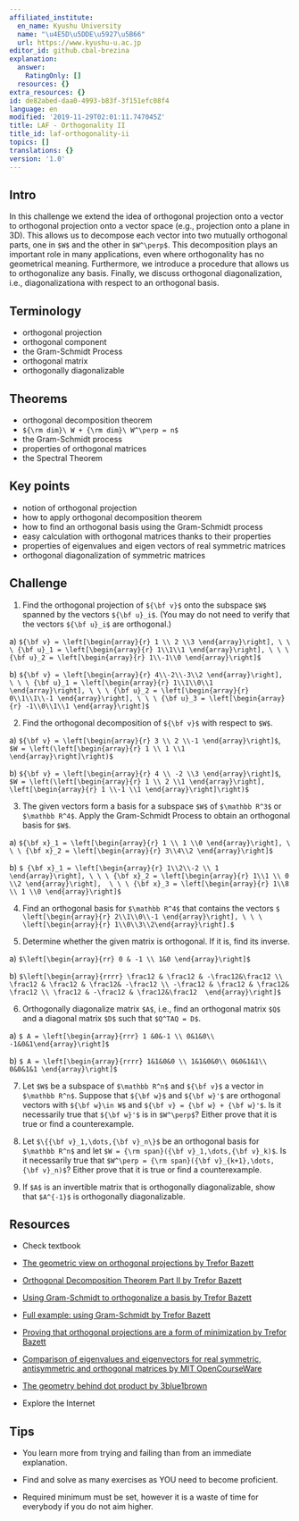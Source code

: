 ```yaml
---
affiliated_institute:
  en_name: Kyushu University
  name: "\u4E5D\u5DDE\u5927\u5B66"
  url: https://www.kyushu-u.ac.jp
editor_id: github.cbal-brezina
explanation:
  answer:
    RatingOnly: []
  resources: {}
extra_resources: {}
id: de82abed-daa0-4993-b83f-3f151efc08f4
language: en
modified: '2019-11-29T02:01:11.747045Z'
title: LAF - Orthogonality II
title_id: laf-orthogonality-ii
topics: []
translations: {}
version: '1.0'
---
```


## Intro

In this challenge  we extend the idea of orthogonal projection onto a vector to orthogonal projection onto a vector space (e.g., projection onto a plane in 3D). This allows us to decompose each vector into two mutually orthogonal parts, one in `$W$` and the other in `$W^\perp$`. This decomposition plays an important role in many applications, even where orthogonality has no geometrical meaning. Furthermore, we introduce a procedure that allows us to orthogonalize any basis. Finally, we discuss orthogonal diagonalization, i.e., diagonalizationa with respect to an orthogonal basis. 

## Terminology

- orthogonal projection
- orthogonal component
- the Gram-Schmidt Process
- orthogonal matrix
- orthogonally diagonalizable
 

## Theorems


- orthogonal decomposition theorem
- `${\rm dim}\ W + {\rm dim}\ W^\perp = n$`
- the Gram-Schmidt process
- properties of orthogonal matrices
- the Spectral Theorem



## Key points


- notion of orthogonal projection
- how to apply orthogonal decomposition theorem
- how to find an orthogonal basis using the Gram-Schmidt process
- easy calculation with orthogonal matrices thanks to their properties
- properties of eigenvalues and eigen vectors of real symmetric matrices
- orthogonal diagonalization of symmetric matrices



## Challenge



1. Find the orthogonal projection of `${\bf v}$` onto the subspace `$W$` spanned by the vectors `${\bf u}_i$`. (You may do not need to verify that the vectors `${\bf u}_i$` are orthogonal.)

  a) `${\bf v} = \left[\begin{array}{r} 1 \\ 2 \\3 \end{array}\right], \ \ \ {\bf u}_1 = \left[\begin{array}{r} 1\\1\\1 \end{array}\right], \ \ \ {\bf u}_2 = \left[\begin{array}{r} 1\\-1\\0 \end{array}\right]$`

  b) `${\bf v} = \left[\begin{array}{r} 4\\-2\\-3\\2 \end{array}\right], \ \ \ {\bf u}_1 = \left[\begin{array}{r} 1\\1\\0\\1 \end{array}\right], \ \ \ {\bf u}_2 = \left[\begin{array}{r} 0\\1\\1\\-1 \end{array}\right], \ \ \ {\bf u}_3 = \left[\begin{array}{r} -1\\0\\1\\1 \end{array}\right]$`

2. Find the orthogonal decomposition of `${\bf v}$` with respect to `$W$`.

  a) `${\bf v} = \left[\begin{array}{r} 3 \\ 2 \\-1 \end{array}\right]$`, `$W = \left(\left[\begin{array}{r} 1 \\ 1 \\1 \end{array}\right]\right)$`

  b)  `${\bf v} = \left[\begin{array}{r} 4 \\ -2 \\3 \end{array}\right]$`, `$W = \left(\left[\begin{array}{r} 1 \\ 2 \\1 \end{array}\right], \left[\begin{array}{r} 1 \\-1 \\1 \end{array}\right]\right)$`

3. The given vectors form a basis for a subspace `$W$` of `$\mathbb R^3$` or `$\mathbb R^4$`. Apply the Gram-Schmidt Process to obtain an orthogonal basis for `$W$`.

  a) `${\bf x}_1 = \left[\begin{array}{r} 1 \\ 1 \\0 \end{array}\right], \ \ \ {\bf x}_2 = \left[\begin{array}{r} 3\\4\\2 \end{array}\right]$`

  b) `$ {\bf x}_1 = \left[\begin{array}{r} 1\\2\\-2 \\ 1 \end{array}\right], \ \ \ {\bf x}_2 = \left[\begin{array}{r} 1\\1 \\ 0 \\2 \end{array}\right],  \ \ \ {\bf x}_3 = \left[\begin{array}{r} 1\\8 \\ 1 \\0 \end{array}\right]$`
  
4. Find an orthogonal basis for `$\mathbb R^4$` that contains the vectors `$ \left[\begin{array}{r} 2\\1\\0\\-1 \end{array}\right], \ \ \  \left[\begin{array}{r} 1\\0\\3\\2\end{array}\right].$`

5. Determine whether the given matrix is orthogonal. If it is, find its inverse.
  
  a) `$\left[\begin{array}{rr} 0 & -1 \\ 1&0 \end{array}\right]$`

  b) `$\left[\begin{array}{rrrr} \frac12 & \frac12 & -\frac12&\frac12 \\ \frac12 & \frac12 & \frac12& -\frac12 \\ -\frac12 & \frac12 & \frac12& \frac12 \\ \frac12 & -\frac12 & \frac12&\frac12  \end{array}\right]$`

6. Orthogonally diagonalize  matrix `$A$`, i.e., find an orthogonal matrix `$Q$` and a diagonal matrix `$D$` such that `$Q^TAQ = D$`.

  a) `$ A = \left[\begin{array}{rrr} 1 &0&-1 \\ 0&1&0\\ -1&0&1\end{array}\right]$`
  
  b) `$ A = \left[\begin{array}{rrrr} 1&1&0&0 \\ 1&1&0&0\\ 0&0&1&1\\ 0&0&1&1 \end{array}\right]$`


7. Let `$W$` be a subspace of `$\mathbb R^n$` and `${\bf v}$` a vector in `$\mathbb R^n$`. Suppose that `${\bf w}$` and `${\bf w}'$` are orthogonal vectors with `${\bf w}\in W$` and  `${\bf v} = {\bf w} + {\bf w}'$`. Is it necessarily true that `${\bf w}'$` is in `$W^\perp$`? Either prove that it is true or find a counterexample. 

8. Let `$\{{\bf v}_1,\dots,{\bf v}_n\}$` be an orthogonal basis for `$\mathbb R^n$` and let `$W = {\rm span}({\bf v}_1,\dots,{\bf v}_k)$`. Is it necessarily true that `$W^\perp = {\rm span}({\bf v}_{k+1},\dots, {\bf v}_n)$`?  Either prove that it is true or find a counterexample. 

9.  If `$A$` is an invertible matrix that is orthogonally diagonalizable, show that `$A^{-1}$` is orthogonally diagonalizable. 


## Resources

- Check textbook

- [The geometric view on orthogonal projections by Trefor Bazett](https://youtu.be/2dGXQwYDaqU)

- [Orthogonal Decomposition Theorem Part II by Trefor Bazett](https://youtu.be/0EX--joLoiM)
 
- [Using Gram-Schmidt to orthogonalize a basis by Trefor Bazett](https://youtu.be/LXE9NeaLQsc)

- [Full example: using Gram-Schmidt by Trefor Bazett](https://youtu.be/zti01DiImiQ)

- [Proving that orthogonal projections are a form of minimization by Trefor Bazett](https://youtu.be/xJX5Y016ZEU)

- [Comparison of eigenvalues and eigenvectors for real symmetric, antisymmetric and orthogonal matrices by MIT OpenCourseWare](https://youtu.be/ZTNniGvY5IQ)

- [The geometry behind dot product by 3blue1brown](https://youtu.be/LyGKycYT2v0)

- Explore the Internet

## Tips


- You learn more from trying and failing than from an immediate explanation.

- Find and solve as many exercises as YOU need to become proficient.

- Required minimum must be set, however it is a waste of time for everybody if you do not aim higher.






